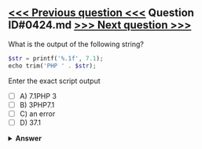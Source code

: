 [<<< Previous question <<<](0423.md)   Question ID#0424.md   [>>> Next question >>>](0425.md)
---

What is the output of the following string?

```php
$str = printf('%.1f', 7.1);
echo trim('PHP ' . $str);
```
Enter the exact script output

- [ ] A) 7.1PHP 3
- [ ] B) 3PHP7.1
- [ ] C) an error
- [ ] D) 37.1

<details><summary><b>Answer</b></summary>
<p>
  Answer: <strong>A</strong>
</p>
</details>
